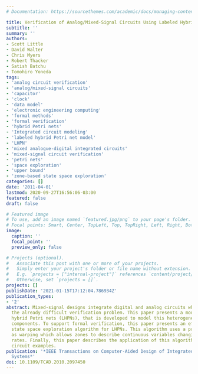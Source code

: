 ```yaml
---
# Documentation: https://sourcethemes.com/academic/docs/managing-content/

title: Verification of Analog/Mixed-Signal Circuits Using Labeled Hybrid Petri Nets
subtitle: ''
summary: ''
authors:
- Scott Little
- David Walter
- Chris Myers
- Robert Thacker
- Satish Batchu
- Tomohiro Yoneda
tags:
- 'analog circuit verification'
- 'analog/mixed-signal circuits'
- 'capacitor'
- 'clock'
- 'data model'
- 'electronic engineering computing'
- 'formal methods'
- 'formal verification'
- 'hybrid Petri nets'
- 'Integrated circuit modeling'
- 'labeled hybrid Petri net model'
- 'LHPN'
- 'mixed analogue-digital integrated circuits'
- 'mixed-signal circuit verification'
- 'petri nets'
- 'space exploration'
- 'upper bound'
- 'zone-based state space exploration'
categories: []
date: '2011-04-01'
lastmod: 2020-09-27T16:56:06-03:00
featured: false
draft: false

# Featured image
# To use, add an image named `featured.jpg/png` to your page's folder.
# Focal points: Smart, Center, TopLeft, Top, TopRight, Left, Right, BottomLeft, Bottom, BottomRight.
image:
  caption: ''
  focal_point: ''
  preview_only: false

# Projects (optional).
#   Associate this post with one or more of your projects.
#   Simply enter your project's folder or file name without extension.
#   E.g. `projects = ["internal-project"]` references `content/project/deep-learning/index.md`.
#   Otherwise, set `projects = []`.
projects: []
publishDate: '2021-01-15T17:12:04.786934Z'
publication_types:
- '2'
abstract: Mixed-signal designs integrate digital and analog circuits which complicates
  the already difficult verification problem. This paper presents a model, labeled
  hybrid Petri nets (LHPNs), that is developed to model this heterogeneous set of
  components. To support formal verification, this paper presents an efficient zone-based
  state space exploration algorithm for LHPNs. This algorithm uses a process known
  as warping which allows zones to describe continuous variables changing at variable
  rates. Finally, this paper describes the application of this algorithm to analog/mixed-signal
  circuit examples.
publication: '*IEEE Transactions on Computer-Aided Design of Integrated Circuits and
  Systems*'
doi: 10.1109/TCAD.2010.2097450
---
```

